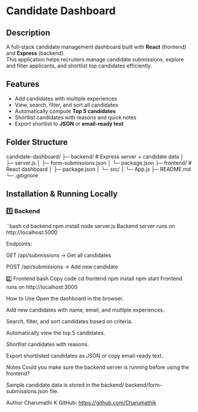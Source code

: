 # Candidate Dashboard

## Description
A full-stack candidate management dashboard built with **React** (frontend) and **Express** (backend).  
This application helps recruiters manage candidate submissions, explore and filter applicants, and shortlist top candidates efficiently.

## Features
- Add candidates with multiple experiences
- View, search, filter, and sort all candidates
- Automatically compute **Top 5 candidates**
- Shortlist candidates with reasons and quick notes
- Export shortlist to **JSON** or **email-ready text**

## Folder Structure
candidate-dashboard/
├─ backend/ # Express server + candidate data
│ ├─ server.js
│ ├─ form-submissions.json
│ └─ package.json
├─ frontend/ # React dashboard
│ ├─ package.json
│ └─ src/
│ └─ App.js
├─ README.md
└─ .gitignore

## Installation & Running Locally

### 1️⃣ Backend
``bash
cd backend
npm install
node server.js
Backend server runs on http://localhost:5000

Endpoints:

GET /api/submissions → Get all candidates

POST /api/submissions → Add new candidate

2️⃣ Frontend
bash
Copy code
cd frontend
npm install
npm start
Frontend runs on http://localhost:3000

How to Use
Open the dashboard in the browser.

Add new candidates with name, email, and multiple experiences.

Search, filter, and sort candidates based on criteria.

Automatically view the top 5 candidates.

Shortlist candidates with reasons.

Export shortlisted candidates as JSON or copy email-ready text.

Notes
Could you make sure the backend server is running before using the frontend?

Sample candidate data is stored in the backend/ backend/form-submissions.json file.

Author
Charumathi K
GitHub: https://github.com/Charumathik
